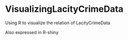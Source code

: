 # VisualizingLacityCrimeData
Using R to visualize the relation of LacityCrimeData

Also expressed in R-shiny
